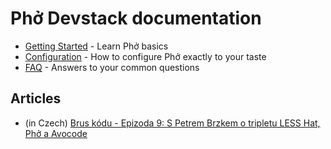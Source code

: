 # Phở Devstack documentation

* [Getting Started](getting-started.md) - Learn Phở basics
* [Configuration](configuration.md) - How to configure Phở exactly to your taste
* [FAQ](FAQ.md) - Answers to your common questions

## Articles

* (in Czech) [Brus kódu - Epizoda 9: S Petrem Brzkem o tripletu LESS Hat, Phở a Avocode](http://bruskodu.cz/epizoda/9/)